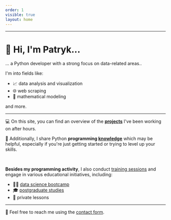 ```yaml
---
order: 1
visible: true
layout: home
---
```


---

# 👋 Hi, I'm Patryk...

... a Python developer with a strong focus on data-related areas..

I'm into fields like:
- 📈 data analysis and visualization
- 🌐️ web scraping 
- 🔢 mathematical modeling

and more.

---

💻 On this site, you can find an overview of the **[projects](projects)** I've been working on after hours.


🧠 Additionally, I share Python **programming [knowledge](knowledge)** which may be helpful, especially if you're just getting started or trying to level up your skills.

<br>

**Besides my programming activity**, I also conduct [training sessions](https://www.sages.pl/o-nas/zespol/patryk-palej) and engage in various educational initiatives, including:
- 👨‍💻 [data science bootcamp](https://datasciencepro.kodolamacz.pl/)
- 🎓 [postgraduate studies](https://ds.ii.pw.edu.pl/wizualizacjadanych.html)
- 🤝 private lessons

---

💬 Feel free to reach me using the [contact form](contact).
